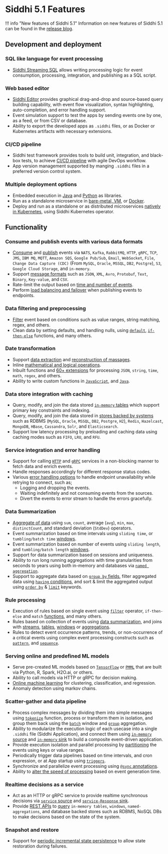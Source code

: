 # Siddhi 5.1 Features

!!! info "New features of Siddhi 5.1"
    Information on new features of Siddhi 5.1 can be found in the [release blog](https://medium.com/siddhi-io/whats-new-in-siddhi-cnsp-5-1-0-331b7e185d24).
        
## Development and deployment

### SQL like language for event processing
   
- [Siddhi Streaming SQL](../query-guide/) allows writing processing logic for event consumption, processing, integration, and publishing as a SQL script.

### Web based editor

- [Siddhi Editor](../tooling/) provides graphical drag-and-drop and source-based query building capability, with event flow visualization, syntax highlighting, auto-completion, and error handling support. 
- Event simulation support to test the apps by sending events one by one, as a feed, or from CSV or database. 
- Ability to export the developed apps as `.siddhi` files, or as Docker or Kubernetes artifacts with necessary extensions.

### CI/CD pipeline 

- Siddhi test framework provides tools to build unit, integration, and black-box tests, to achieve [CI/CD pipeline](https://medium.com/siddhi-io/building-an-efficient-ci-cd-pipeline-for-siddhi-c33150721b5d) with agile DevOps workflow. 
- App version management supported by manging `.siddhi` files in a preferred version control system.

### Multiple deployment options

- Embedded execution in [Java](../siddhi-as-a-java-library/) and [Python](https://siddhi-io.github.io/PySiddhi/Installation-Guide/) as libraries.
- Run as a standalone microservice in [bare-metal, VM](../siddhi-as-a-local-microservice/), or [Docker](../siddhi-as-a-docker-microservice/).
- Deploy and run as a standalone or as distributed microservices [natively in Kubernetes](../siddhi-as-a-kubernetes-microservice/), using Siddhi Kubernetes operator. 

## Functionality 

### Consume and publish events with various data formats

- [Consume](../query-guide/#source) and [publish]((../query-guide/#sink)) events via `NATS`, `Kafka`, `RabbitMQ`, `HTTP`, `gRPC`, `TCP`, `JMS`, `IBM MQ`, `MQTT`, `Amazon SQS`, `Google Pub/Sub`, `Email`, `WebSocket`, `File`, `Change Data Capture (CDC)` (From `MySQL`, `Oracle`, `MSSQL`, `DB2`, `Postgre`), `S3`, `Google Cloud Storage`, and `in-memory`.
- Support [message formats](..query-guide/#source-mapper) such as `JSON`, `XML`, `Avro`, `Protobuf`, `Text`, `Binary`, `Key-value`, and `CSV`.
- Rate-limit the output based on [time and number of events](../query-guide/#output-rate-limiting). 
- Perform [load balancing and failover](../query-guide/#distributed-sink) when publishing events to endpoints.

### Data filtering and preprocessing    
                
- [Filter](query-guide/#filter) event based on conditions such as value ranges, string matching, regex, and others.
- Clean data by setting defaults, and handling nulls, using [`default`](../api/latest/#default-function), [`if-then-else`](../api/latest/#ifthenelse-function) functions, and many others.

### Date transformation

- Support [data extraction](../api/latest/#getbool-function) and [reconstruction of massages](../api/latest/#group-aggregate-function).
- Inline [mathematical and logical operations](query-guide/#select).
- Inbuilt functions and [60+ extensions](../extensions/#available-extensions) for processing `JSON`, `string`, `time`, `math`, `regex`, and others.
- Ability to write custom functions in [`JavaScript`](query-guide/#script), and [`Java`](extensions/#writing-custom-extensions).

### Data store integration with caching

- Query, modify, and join the data stored [`in-memory` tables](../query-guide/#table) which support primary key constraints and indexing.
- Query, modify, and join the data stored in [stores backed by systems](../query-guide/#store) such as RDBMS (`MySQL`, `Oracle`, `MSSQL`, `DB2`, `Postgre`, `H2`), `Redis`, `Hazelcast`, `MongoDB`, `HBase`, `Cassandra`, `Solr`, and `Elasticsearch`. 
- Support low latency processing by preloading and caching data using caching modes such as `FIFO`, `LRU`, and `RFU`.

### Service integration and error handling

- Support for calling [`HTTP`](../api/latest/#http-call-sink) and [`gRPC`](../api/latest/#grpc-call-sink) services in a non-blocking manner to fetch data and enrich events.
- Handle responses accordingly for different response status codes.
- Various [error handling options](../query-guide/#error-handling) to handle endpoint unavailability while retrying to connect, such as;
    - Logging and dropping the events.
    - Waiting indefinitely and not consuming events from the sources. 
    - Divert the events to error stream to handle the errors gracefully.  

### Data Summarization

- [Aggregate of data](../query-guide/#aggregate-function) using `sum`, `count`, average (`avg`), `min`, `max`, `distinctCount`, and standard deviation (`StdDev`) operators.     
- Event summarization based on time intervals using `sliding time`, or `tumbling/batch time` [windows](../query-guide/#window).
- Event summarization based on number of events using `sliding length`, and `tumbling/batch length` [windows](../query-guide/#window).
- Support for data summarization based on sessions and uniqueness. 
- Ability to run long running aggregations with time granularities from seconds to years using both in-memory and databases via [`named aggregation`](../query-guide/#named-aggregation).
- Support to aggregate data based on [`group by` fields](../query-guide/#group-by), filter aggregated data using [`having` conditions](../query-guide/#having), and sort & limit the aggregated output using [`order by`](../query-guide/#order-by) & [`limit`](../query-guide/#limit-offset) keywords.

### Rule processing

- Execution of rules based on single event using [`filter`](../query-guide/#filter) operator, `if-then-else` and `match` [functions](../query-guide/#function), and many others.
- Rules based on collection of events using [data summarization](../query-guide/#aggregate-function), and joins with [streams](../query-guide/#join-stream), [tables](../query-guide/#join-table), [windows](../query-guide/#join-named-window) or [aggregations](../query-guide/#join-named-aggregation).
- Rules to detect event occurrence patterns, trends, or non-occurrence of a critical events using complex event processing constructs such as [`pattern`](../query-guide/#pattern), and [`sequence`](../query-guide/#sequence). 

### Serving online and predefined ML models

- Serve pre-created ML models based on [`TensorFlow`](https://siddhi-io.github.io/siddhi-execution-tensorflow/) or [`PMML`](https://siddhi-io.github.io/siddhi-gpl-execution-pmml/) that are built via Python, R, Spark, H2O.ai, or others. 
- Ability to call models via HTTP or gRPC for decision making. 
- [Online machine learning](https://siddhi-io.github.io/siddhi-execution-streamingml/) for clustering, classification, and regression. 
- Anomaly detection using markov chains.

### Scatter-gather and data pipeline

- Process complex messages by dividing them into simple messages using [`tokenize`](../api/latest/#tokenize-stream-processor) function, process or transform them in isolation, and group them back using the [`batch`](../api/latest/#batch-window) window and [`group`](../api/latest/#group-aggregate-function) aggregation.
- Ability to modularize the execution logic of each usecase into a single `.siddhi` file (Siddhi Application), and connect them using [`in-memory` source](../api/latest/#inmemory-source) and [`in-memory` sink](../api/latest/#inmemory-sink) to build a composite event-driven application.     
- Provide execution isolation and parallel processing by [partitioning](../query-guide/#partition) the events using keys or value ranges.
- Periodically trigger data pipelines based on time intervals, and cron expression, or at App startup using [`triggers`](../query-guide/#trigger). 
- Synchronize and parallelize event processing using [`@sync` annotations](../query-guide/#threading-and-synchronization). 
- Ability to [alter the speed of processing](../query-guide/#event-playback) based on event generation time.

### Realtime decisions as a service

- Act as an HTTP or gRPC service to provide realtime synchronous decisions via [`service` source](../api/latest/#http-service-source) and [`service-Response` sink](../api/latest/#http-service-response-sink).    
- Provide [REST APIs](../rest-guides/on-demand-query-api/) to [query](../query-guide/#on-demand-query) `in-memory tables`, `windows`, `named-aggregations`, and database backed stores such as RDBMS, NoSQL DBs to make decisions based on the state of the system.

### Snapshot and restore

- Support for [periodic incremental state persistence](config-guide/#configuring-periodic-state-persistence) to allow state restoration during failures.